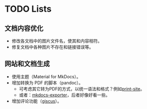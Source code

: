 # TODO Lists

## 文档内容优化

* 修改各文档中的图片文件名，使其和内容相符。
* 修复文档中各种图片不存在和链接错误等。


## 网站和文档生成

* 使用主题（Material for MkDocs）。
* 增加转换为 PDF 的脚本（pandoc）。
  * 可考虑其它转为PDF的方式，以统一语法和格式？例如[print-site](https://github.com/timvink/mkdocs-print-site-plugin)。
  * 或者：[mkdocs-exporter](https://github.com/adrienbrignon/mkdocs-exporter)，后者好像好看一些。
* 增加评论功能（[giscus](https://giscus.app/zh-CN)）。
